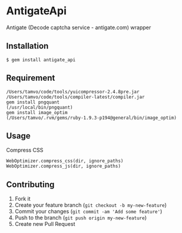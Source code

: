 # AntigateApi

Antigate (Decode captcha service - antigate.com) wrapper

## Installation

    $ gem install antigate_api

## Requirement

    /Users/tamvo/code/tools/yuicompressor-2.4.8pre.jar
    /Users/tamvo/code/tools/compiler-latest/compiler.jar
    gem install pngquant
    (/usr/local/bin/pngquant)
    gem install image_optim
    (/Users/tamvo/.rvm/gems/ruby-1.9.3-p194@general/bin/image_optim)

## Usage

Compress CSS
```
WebOptimizer.compress_css(dir, ignore_paths)
WebOptimizer.compress_js(dir, ignore_paths)
```

## Contributing

1. Fork it
2. Create your feature branch (`git checkout -b my-new-feature`)
3. Commit your changes (`git commit -am 'Add some feature'`)
4. Push to the branch (`git push origin my-new-feature`)
5. Create new Pull Request
